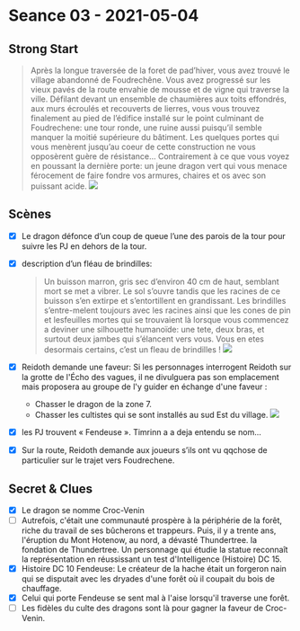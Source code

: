 # Seance 03 - 2021-05-04

## Strong Start

> Après la longue traversée de la foret de pad’hiver, vous avez trouvé le village abandonné de Foudrechêne. Vous avez progressé sur les vieux pavés de la route envahie de mousse et de vigne qui traverse la ville. Défilant devant un ensemble de chaumières aux toits effondrés, aux murs écroulés et recouverts de lierres, vous vous trouvez finalement au pied de l’édifice installé sur le point culminant de Foudrechene: une tour ronde, une ruine aussi puisqu’il semble manquer la moitié supérieure du bâtiment. Les quelques portes qui vous menèrent jusqu’au coeur de cette construction ne vous opposèrent guère de résistance... Contrairement à ce que vous voyez en poussant la dernière porte: un jeune dragon vert qui vous menace férocement de faire fondre vos armures, chaires et os avec son puissant acide.
![](../assets/croc_venin.JPG)


## Scènes
- [x] Le dragon défonce d’un coup de queue l’une des parois de la tour pour suivre les PJ en dehors de la tour.
- [x] description d’un fléau de brindilles:
    > Un buisson marron, gris sec d’environ 40 cm de haut, semblant mort se met a vibrer. Le sol s’ouvre tandis que les racines de ce buisson s’en extirpe et s’entortillent en grandissant. 
    Les brindilles s’entre-melent toujours avec les racines ainsi que les cones de pin et lesfeuilles mortes qui se trouvaient là lorsque vous commencez a deviner une silhouette humanoïde: une tete, deux bras, et surtout deux jambes qui s’élancent vers vous. Vous en etes desormais certains, c’est un fleau de brindilles !
    ![](../assets/twig_blights.JPG)
- [x] Reidoth demande une faveur:
Si les personnages interrogent Reidoth sur la grotte de l'Écho des vagues, il ne divulguera pas son emplacement mais proposera au groupe de l'y guider en échange d'une faveur : 
    - Chasser le dragon de la zone 7. 
    - Chasser les cultistes qui se sont installés au sud Est du village.
    ![](../assets/reidoth.JPG)
- [x] les PJ trouvent « Fendeuse ». Timrinn a a deja entendu se nom...
- [x] Sur la route, Reidoth demande aux joueurs s’ils ont vu qqchose de particulier sur le trajet vers Foudrechene. 


## Secret & Clues

- [x] Le dragon se nomme Croc-Venin
- [ ] Autrefois, c'était une communauté prospère à la périphérie de la forêt, riche du travail de ses bûcherons et trappeurs. Puis, il y a trente ans, l'éruption du Mont Hotenow, au nord, a dévasté Thundertree.
la fondation de Thundertree. Un personnage qui étudie la statue reconnaît la représentation en réussissant un test d'Intelligence (Histoire) DC 15.
- [x] Histoire DC 10 Fendeuse: Le créateur de la hache était un forgeron nain qui se disputait avec les dryades d'une forêt où il coupait du bois de chauffage.
- [x] Celui qui porte Fendeuse se sent mal à l'aise lorsqu'il traverse une forêt.
- [ ] Les fidèles du culte des dragons sont là pour gagner la faveur de Croc-Venin.
